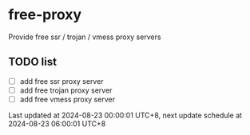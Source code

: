 
# free-proxy
Provide free ssr / trojan / vmess proxy servers


## TODO list
- [ ] add free ssr proxy server
- [ ] add free trojan proxy server
- [ ] add free vmess proxy server

Last updated at 2024-08-23 00:00:01 UTC+8, next update schedule at 2024-08-23 06:00:01 UTC+8


